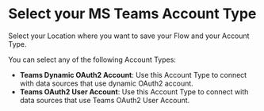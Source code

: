 # Select your MS Teams Account Type

Select your Location where you want to save your Flow and your Account Type.

You can select any of the following Account Types:

* **Teams Dynamic OAuth2 Account**: Use this Account Type to connect with data sources that use dynamic OAuth2 account.
* **Teams OAuth2 User Account**: Use this Account Type to connect with data sources that use Teams OAuth2 User Account.
